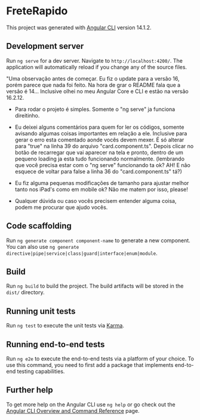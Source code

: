 # FreteRapido

This project was generated with [Angular CLI](https://github.com/angular/angular-cli) version 14.1.2.

## Development server

Run `ng serve` for a dev server. Navigate to `http://localhost:4200/`. The application will automatically reload if you change any of the source files.

"Uma observação antes de começar. Eu fiz o update para a versão 16, porém parece que nada foi feito. Na hora de grar o README fala que a versão é 14... Inclusive olhei no meu Angular Core e CLI e estão na versão 16.2.12.

- Para rodar o projeto é simples. Somente o "ng serve" ja funciona direitinho.

- Eu deixei alguns comentários para quem for ler os códigos, somente avisando algumas coisas importantes em relação a ele. Inclusive para gerar o erro esta comentado aonde vocês devem mexer. É só alterar para "true" na linha 39 do arquivo "card.component.ts". Depois clicar no botão de recarregar que vai aparecer na tela e pronto, dentro de um pequeno loading ja esta tudo funcionando normalmente. (lembrando que você precisa estar com o "ng serve" funcionando ta ok? AH! E não esquece de voltar para false a linha 36 do "card.component.ts" tá?)

- Eu fiz alguma pequenas modificações de tamanho para ajustar melhor tanto nos iPad's como em mobile ok? Não me matem por isso, please!

- Qualquer dúvida ou caso vocês precisem entender alguma coisa, podem me procurar que ajudo vocês.

## Code scaffolding

Run `ng generate component component-name` to generate a new component. You can also use `ng generate directive|pipe|service|class|guard|interface|enum|module`.

## Build

Run `ng build` to build the project. The build artifacts will be stored in the `dist/` directory.

## Running unit tests

Run `ng test` to execute the unit tests via [Karma](https://karma-runner.github.io).

## Running end-to-end tests

Run `ng e2e` to execute the end-to-end tests via a platform of your choice. To use this command, you need to first add a package that implements end-to-end testing capabilities.

## Further help

To get more help on the Angular CLI use `ng help` or go check out the [Angular CLI Overview and Command Reference](https://angular.io/cli) page.
